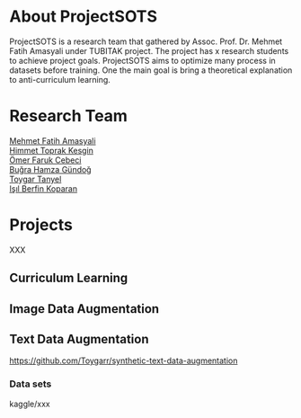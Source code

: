 # About ProjectSOTS

ProjectSOTS is a research team that gathered by Assoc. Prof. Dr. Mehmet Fatih Amasyali under TUBITAK project. The project has x research students to achieve project goals. ProjectSOTS aims to optimize many process in datasets before training. One the main goal is bring a theoretical explanation to anti-curriculum learning.


# Research Team

[Mehmet Fatih Amasyali](https://sites.google.com/view/mfatihamasyali/) <br />
[Himmet Toprak Kesgin](https://avesis.yildiz.edu.tr/tkesgin)<br />
[Ömer Faruk Cebeci]()<br />
[Buğra Hamza Gündoğ]()<br />
[Toygar Tanyel](https://github.com/Toygarr)<br />
[Işıl Berfin Koparan](https://github.com/isilberfin)<br />

# Projects

XXX

## Curriculum Learning


## Image Data Augmentation 


## Text Data Augmentation

https://github.com/Toygarr/synthetic-text-data-augmentation

### Data sets
kaggle/xxx
